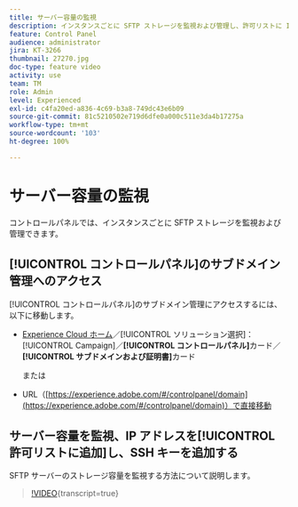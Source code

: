 ```yaml
---
title: サーバー容量の監視
description: インスタンスごとに SFTP ストレージを監視および管理し、許可リストに IP アドレスを追加する方法について説明します。
feature: Control Panel
audience: administrator
jira: KT-3266
thumbnail: 27270.jpg
doc-type: feature video
activity: use
team: TM
role: Admin
level: Experienced
exl-id: c4fa20ed-a836-4c69-b3a8-749dc43e6b09
source-git-commit: 81c5210502e719d6dfe0a000c511e3da4b17275a
workflow-type: tm+mt
source-wordcount: '103'
ht-degree: 100%

---
```


# サーバー容量の監視

コントロールパネルでは、インスタンスごとに SFTP ストレージを監視および管理できます。

## [!UICONTROL コントロールパネル]のサブドメイン管理へのアクセス

[!UICONTROL コントロールパネル]のサブドメイン管理にアクセスするには、以下に移動します。

* [Experience Cloud ホーム](https://experience.adobe.com/#/home)／[!UICONTROL ソリューション選択]：[!UICONTROL Campaign]／**[!UICONTROL コントロールパネル]**&#x200B;カード／**[!UICONTROL サブドメインおよび証明書]**&#x200B;カード

  または
* URL（[https://experience.adobe.com/#/controlpanel/domain](https://experience.adobe.com/#/controlpanel/domain)）で直接移動

## サーバー容量を監視、IP アドレスを[!UICONTROL 許可リストに追加]し、SSH キーを追加する

SFTP サーバーのストレージ容量を監視する方法について説明します。

>[!VIDEO](https://video.tv.adobe.com/v/27270?learn=on){transcript=true}
